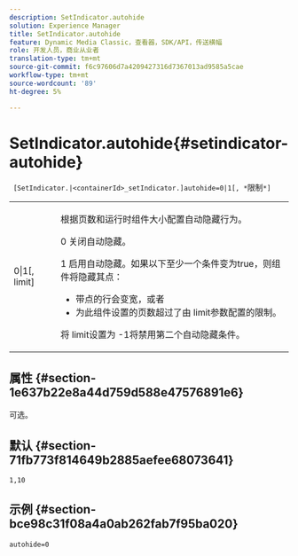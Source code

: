 ```yaml
---
description: SetIndicator.autohide
solution: Experience Manager
title: SetIndicator.autohide
feature: Dynamic Media Classic，查看器，SDK/API，传送横幅
role: 开发人员，商业从业者
translation-type: tm+mt
source-git-commit: f6c97606d7a4209427316d7367013ad9585a5cae
workflow-type: tm+mt
source-wordcount: '89'
ht-degree: 5%

---
```



# SetIndicator.autohide{#setindicator-autohide}

` [SetIndicator.|<containerId>_setIndicator.]autohide=0|1[, *`限制`*]`

<table id="table_0BEA0B5FFDF64E5594B534B2A87A6D88"> 
 <tbody> 
  <tr> 
   <td colname="col1"> <p> <span class="codeph">0|1[,<span class="varname"> limit</span>]</span> </p> </td> 
   <td colname="col2"> <p> 根据页数和运行时组件大小配置自动隐藏行为。 </p> <p> <span class="codeph"> 0</span> 关闭自动隐藏。 </p> <p> <span class="codeph"> 1</span> 启用自动隐藏。如果以下至少一个条件变为true，则组件将隐藏其点： </p> <p> 
     <ul id="ul_A7F9C1DDC6AE44BAA348B3AD440A4EDD"> 
      <li id="li_39332158806445DF874C5A52F1331B8B">带点的行会变宽，或者 </li> 
      <li id="li_E30BAC8B609147ADB8824000F5729B21">为此组件设置的页数超过了由<span class="codeph"><span class="varname"> limit</span></span>参数配置的限制。 </li> 
     </ul> </p> <p> 将<span class="codeph"><span class="varname"> limit</span></span>设置为<span class="codeph"> -1</span>将禁用第二个自动隐藏条件。 </p> </td> 
  </tr> 
 </tbody> 
</table>

## 属性 {#section-1e637b22e8a44d759d588e47576891e6}

可选。

## 默认 {#section-71fb773f814649b2885aefee68073641}

`1,10`

## 示例 {#section-bce98c31f08a4a0ab262fab7f95ba020}

`autohide=0`
